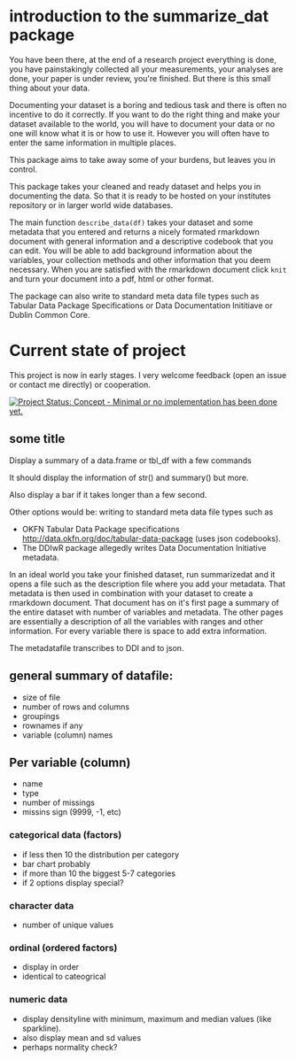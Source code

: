 <!-- README.md is generated from README.Rmd. Please edit that file -->
introduction to the summarize\_dat package
==========================================

You have been there, at the end of a research project everything is done, you have painstakingly collected all your measurements, your analyses are done, your paper is under review, you're finished. But there is this small thing about your data.

Documenting your dataset is a boring and tedious task and there is often no incentive to do it correctly. If you want to do the right thing and make your dataset available to the world, you will have to document your data or no one will know what it is or how to use it. However you will often have to enter the same information in multiple places.

This package aims to take away some of your burdens, but leaves you in control.

This package takes your cleaned and ready dataset and helps you in documenting the data. So that it is ready to be hosted on your institutes repository or in larger world wide databases.

The main function `describe_data(df)` takes your dataset and some metadata that you entered and returns a nicely formated rmarkdown document with general information and a descriptive codebook that you can edit. You will be able to add background information about the variables, your collection methods and other information that you deem necessary. When you are satisfied with the rmarkdown document click `knit` and turn your document into a pdf, html or other format.

The package can also write to standard meta data file types such as Tabular Data Package Specifications or Data Documentation Inititiave or Dublin Common Core.

Current state of project
========================

This project is now in early stages. I very welcome feedback (open an issue or contact me directly) or cooperation.

[![Project Status: Concept - Minimal or no implementation has been done yet.](http://www.repostatus.org/badges/latest/concept.svg)](http://www.repostatus.org/#concept)

some title
----------

Display a summary of a data.frame or tbl\_df with a few commands

It should display the information of str() and summary() but more.

Also display a bar if it takes longer than a few second.

Other options would be: writing to standard meta data file types such as

-   OKFN Tabular Data Package specifications <http://data.okfn.org/doc/tabular-data-package> (uses json codebooks).
-   The DDIwR package allegedly writes Data Documentation Initiative metadata.

In an ideal world you take your finished dataset, run summarizedat and it opens a file such as the description file where you add your metadata. That metadata is then used in combination with your dataset to create a rmarkdown document. That document has on it's first page a summary of the entire dataset with number of variables and metadata. The other pages are essentially a description of all the variables with ranges and other information. For every variable there is space to add extra information.

The metadatafile transcribes to DDI and to json.

general summary of datafile:
----------------------------

-   size of file
-   number of rows and columns
-   groupings
-   rownames if any
-   variable (column) names

Per variable (column)
---------------------

-   name
-   type
-   number of missings
-   missins sign (9999, -1, etc)

### categorical data (factors)

-   if less then 10 the distribution per category
-   bar chart probably
-   if more than 10 the biggest 5-7 categories
-   if 2 options display special?

### character data

-   number of unique values

### ordinal (ordered factors)

-   display in order
-   identical to cateogrical

### numeric data

-   display densityline with minimum, maximum and median values (like sparkline).
-   also display mean and sd values
-   perhaps normality check?
